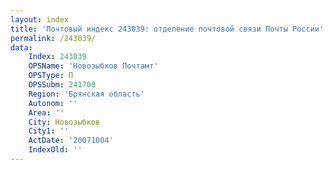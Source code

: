 ```yaml
---
layout: index
title: 'Почтовый индекс 243039: отделение почтовой связи Почты России'
permalink: /243039/
data:
    Index: 243039
    OPSName: 'Новозыбков Почтамт'
    OPSType: П
    OPSSubm: 241700
    Region: 'Брянская область'
    Autonom: ''
    Area: ''
    City: Новозыбков
    City1: ''
    ActDate: '20071004'
    IndexOld: ''
---
```

